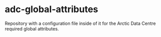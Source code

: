 # adc-global-attributes
Repository with a configuration file inside of it for the Arctic Data Centre required global attributes.

